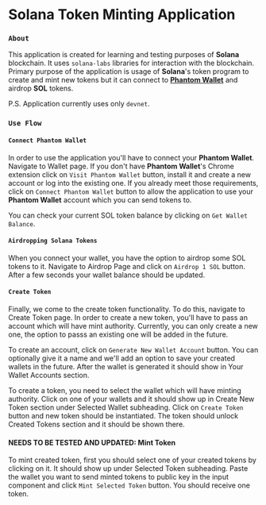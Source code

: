 # Solana Token Minting Application

### **`About`**

This application is created for learning and testing purposes of **Solana** blockchain. It uses `solana-labs` libraries for interaction with the blockchain. Primary purpose of the application is usage of **Solana**'s token program to create and mint new tokens but it can connect to **[Phantom Wallet](https://phantom.app/)** and airdrop **SOL** tokens.

P.S. Application currently uses only `devnet`.

### **`Use Flow`**

#### `Connect Phantom Wallet`

In order to use the application you'll have to connect your **Phantom Wallet**. Navigate to Wallet page. If you don't have **Phantom Wallet**'s Chrome extension click on `Visit Phantom Wallet` button, install it and create a new account or log into the existing one. If you already meet those requirements, click on `Connect Phantom Wallet` button to allow the application to use your **Phantom Wallet** account which you can send tokens to.

You can check your current SOL token balance by clicking on `Get Wallet Balance`.

#### `Airdropping Solana Tokens`

When you connect your wallet, you have the option to airdrop some SOL tokens to it. Navigate to Airdrop Page and click on `Airdrop 1 SOL` button. After a few seconds your wallet balance should be updated.

#### `Create Token`

Finally, we come to the create token functionality. To do this, navigate to Create Token page. In order to create a new token, you'll have to pass an account which will have mint authority. Currently, you can only create a new one, the option to passs an existing one will be added in the future.

To create an account, click on `Generate New Wallet Account` button. You can optionally give it a name and we'll add an option to save your created wallets in the future. After the wallet is generated it should show in Your Wallet Accounts section.

To create a token, you need to select the wallet which will have minting authority. Click on one of your wallets and it should show up in Create New Token section under Selected Wallet subheading. Click on `Create Token` button and new token should be instantiated. The token should unlock Created Tokens section and it should be shown there.

#### NEEDS TO BE TESTED AND UPDATED: Mint Token

To mint created token, first you should select one of your created tokens by clicking on it. It should show up under Selected Token subheading. Paste the wallet you want to send minted tokens to public key in the input component and click `Mint Selected Token` button. You should receive one token.